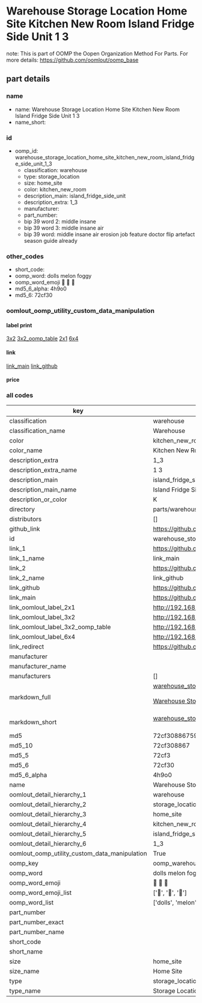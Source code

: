 # Warehouse Storage Location Home Site Kitchen New Room Island Fridge Side Unit 1 3  

note: This is part of OOMP the Oopen Organization Method For Parts. For more details: https://github.com/oomlout/oomp_base

##  part details
  







### name
* name: Warehouse Storage Location Home Site Kitchen New Room Island Fridge Side Unit 1 3
* name_short: 
### id
* oomp_id: warehouse_storage_location_home_site_kitchen_new_room_island_fridge_side_unit_1_3
  * classification: warehouse
  * type: storage_location
  * size: home_site
  * color: kitchen_new_room
  * description_main: island_fridge_side_unit
  * description_extra: 1_3
  * manufacturer: 
  * part_number: 
  * bip 39 word 2: middle insane
  * bip 39 word 3: middle insane air
  * bip 39 word: middle insane air erosion job feature doctor flip artefact season guide already

### other_codes
* short_code: 
* oomp_word: dolls melon foggy
* oomp_word_emoji :dolls: :melon: :foggy:
* md5_6_alpha: 4h9o0
* md5_6: 72cf30






### oomlout_oomp_utility_custom_data_manipulation
#### label print
[3x2](http://192.168.1.245:1112/?label=oomp%204h9o0)
[3x2_oomp_table](http://192.168.1.108:1112/?label=oomp%204h9o0)
[2x1](http://192.168.1.242:1112/?label=oomp%204h9o0)
[6x4](http://192.168.1.55:1112/?label=oomp%204h9o0)    

#### link

[link_main](https://github.com/oomlout/oomlout_oomp_version_1_messy/tree/main/parts/warehouse_storage_location_home_site_kitchen_new_room_island_fridge_side_unit_1_3) [link_github](https://github.com/oomlout/oomlout_oomp_version_1_messy/tree/main/parts/warehouse_storage_location_home_site_kitchen_new_room_island_fridge_side_unit_1_3)                             

#### price







### all codes 
| key | value |  
| --- | --- |  
| classification | warehouse |  
| classification_name | Warehouse |  
| color | kitchen_new_room |  
| color_name | Kitchen New Room |  
| description_extra | 1_3 |  
| description_extra_name | 1 3 |  
| description_main | island_fridge_side_unit |  
| description_main_name | Island Fridge Side Unit |  
| description_or_color | K  |  
| directory | parts/warehouse_storage_location_home_site_kitchen_new_room_island_fridge_side_unit_1_3 |  
| distributors | [] |  
| github_link | https://github.com/oomlout/oomlout_oomp_part_src/tree/main/parts/warehouse_storage_location_home_site_kitchen_new_room_island_fridge_side_unit_1_3 |  
| id | warehouse_storage_location_home_site_kitchen_new_room_island_fridge_side_unit_1_3 |  
| link_1 | https://github.com/oomlout/oomlout_oomp_version_1_messy/tree/main/parts/warehouse_storage_location_home_site_kitchen_new_room_island_fridge_side_unit_1_3 |  
| link_1_name | link_main |  
| link_2 | https://github.com/oomlout/oomlout_oomp_version_1_messy/tree/main/parts/warehouse_storage_location_home_site_kitchen_new_room_island_fridge_side_unit_1_3 |  
| link_2_name | link_github |  
| link_github | https://github.com/oomlout/oomlout_oomp_version_1_messy/tree/main/parts/warehouse_storage_location_home_site_kitchen_new_room_island_fridge_side_unit_1_3 |  
| link_main | https://github.com/oomlout/oomlout_oomp_version_1_messy/tree/main/parts/warehouse_storage_location_home_site_kitchen_new_room_island_fridge_side_unit_1_3 |  
| link_oomlout_label_2x1 | http://192.168.1.242:1112/?label=oomp%204h9o0 |  
| link_oomlout_label_3x2 | http://192.168.1.245:1112/?label=oomp%204h9o0 |  
| link_oomlout_label_3x2_oomp_table | http://192.168.1.108:1112/?label=oomp%204h9o0 |  
| link_oomlout_label_6x4 | http://192.168.1.55:1112/?label=oomp%204h9o0 |  
| link_redirect | https://github.com/oomlout/oomlout_oomp_version_1_messy/tree/main/parts/warehouse_storage_location_home_site_kitchen_new_room_island_fridge_side_unit_1_3 |  
| manufacturer |  |  
| manufacturer_name |  |  
| manufacturers | [] |  
| markdown_full | [warehouse_storage_location_home_site_kitchen_new_room_island_fridge_side_unit_1_3](none)<br>[](none)<br>[Warehouse Storage Location Home Site Kitchen New Room Island Fridge Side Unit 1 3](none)<br><br> |  
| markdown_short | [warehouse_storage_location_home_site_kitchen_new_room_island_fridge_side_unit_1_3](none)<br><br> |  
| md5 | 72cf30886759080950bc04ca0add3c62 |  
| md5_10 | 72cf308867 |  
| md5_5 | 72cf3 |  
| md5_6 | 72cf30 |  
| md5_6_alpha | 4h9o0 |  
| name | Warehouse Storage Location Home Site Kitchen New Room Island Fridge Side Unit 1 3 |  
| oomlout_detail_hierarchy_1 | warehouse |  
| oomlout_detail_hierarchy_2 | storage_location |  
| oomlout_detail_hierarchy_3 | home_site |  
| oomlout_detail_hierarchy_4 | kitchen_new_room |  
| oomlout_detail_hierarchy_5 | island_fridge_side_unit |  
| oomlout_detail_hierarchy_6 | 1_3 |  
| oomlout_oomp_utility_custom_data_manipulation | True |  
| oomp_key | oomp_warehouse_storage_location_home_site_kitchen_new_room_island_fridge_side_unit_1_3 |  
| oomp_word | dolls melon foggy |  
| oomp_word_emoji | :dolls: :melon: :foggy: |  
| oomp_word_emoji_list | [':dolls:', ':melon:', ':foggy:'] |  
| oomp_word_list | ['dolls', 'melon', 'foggy'] |  
| part_number |  |  
| part_number_exact |  |  
| part_number_name |  |  
| short_code |  |  
| short_name |  |  
| size | home_site |  
| size_name | Home Site |  
| type | storage_location |  
| type_name | Storage Location |  
